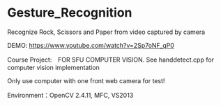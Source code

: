 # Gesture_Recognition
Recognize Rock, Scissors and Paper from video captured by camera  
  
DEMO: https://www.youtube.com/watch?v=2Sp7oNF_qP0
  
Course Project:　FOR SFU COMPUTER VISION. See handdetect.cpp for computer vision implementation  
  
Only use computer with one front web camera for test!  
  
Environment：OpenCV 2.4.11, MFC, VS2013  
